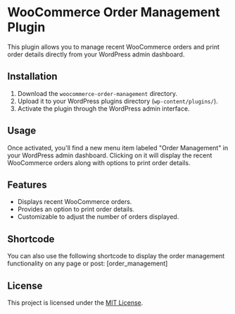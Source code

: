 # WooCommerce Order Management Plugin

This plugin allows you to manage recent WooCommerce orders and print order details directly from your WordPress admin dashboard.

## Installation

1. Download the `woocommerce-order-management` directory.
2. Upload it to your WordPress plugins directory (`wp-content/plugins/`).
3. Activate the plugin through the WordPress admin interface.

## Usage

Once activated, you'll find a new menu item labeled "Order Management" in your WordPress admin dashboard. Clicking on it will display the recent WooCommerce orders along with options to print order details.

## Features

- Displays recent WooCommerce orders.
- Provides an option to print order details.
- Customizable to adjust the number of orders displayed.

## Shortcode

You can also use the following shortcode to display the order management functionality on any page or post:  [order_management]


## License

This project is licensed under the [MIT License](LICENSE).

